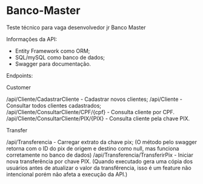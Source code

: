 # Banco-Master
Teste técnico para vaga desenvolvedor jr Banco Master

Informações da API:
- Entity Framework como ORM;
- SQL/mySQL como banco de dados;
- Swagger para documentação.

Endpoints:

Customer

/api/Cliente/CadastrarCliente - Cadastrar novos clientes;
/api/Cliente - Consultar todos clientes cadastrados;
/api/Cliente/ConsultarCliente/CPF/{cpf} - Consulta cliente por CPF.
/api/Cliente/ConsultarCliente/PIX/{PIX} - Consulta cliente pela chave PIX.

Transfer

/api/Transferencia - Carregar extrato da chave pix; (O método pelo swagger retorna com o ID do pix de origem e destino como null, mas funciona corretamente no banco de dados)
/api/Transferencia/TransferirPix - Iniciar nova transferência por chave PIX. (Quando executado gera uma cópia dos usuários antes de atualizar o valor da transfêrencia,
isso é um feature não intencional porém não afeta a execução da API.)

